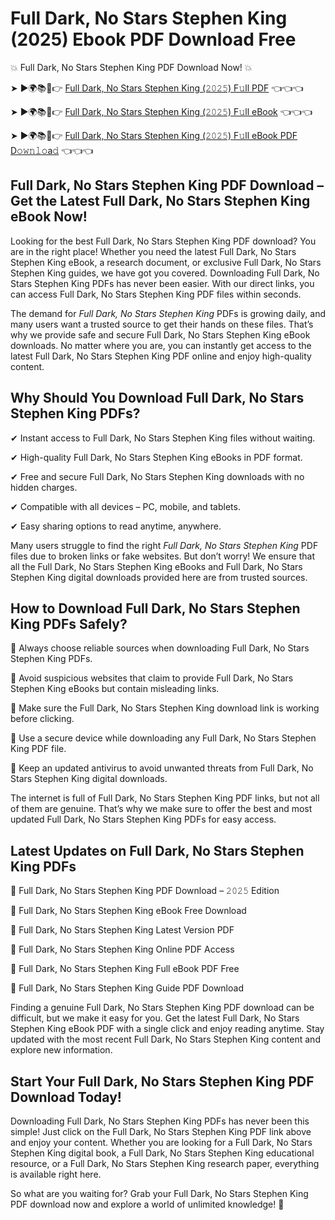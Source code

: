 # Full Dark, No Stars Stephen King (2025) Ebook PDF Download Free

💥 Full Dark, No Stars Stephen King PDF Download Now! 💥

➤ ►🌍📚📱👉 [Full Dark, No Stars Stephen King (𝟸𝟶𝟸𝟻) F𝚞ll PDF](https://getpdf.xyz/full-dark-no-stars-stephen-king) 👈👈👈


➤ ►🌍📚📱👉 [Full Dark, No Stars Stephen King (𝟸𝟶𝟸𝟻) F𝚞ll eBook](https://getpdf.xyz/full-dark-no-stars-stephen-king) 👈👈👈


➤ ►🌍📚📱👉 [Full Dark, No Stars Stephen King (𝟸𝟶𝟸𝟻) F𝚞ll eBook PDF D𝚘𝚠𝚗𝚕𝚘a𝚍](https://getpdf.xyz/full-dark-no-stars-stephen-king) 👈👈👈


## Full Dark, No Stars Stephen King PDF Download – Get the Latest Full Dark, No Stars Stephen King eBook Now!

Looking for the best Full Dark, No Stars Stephen King PDF download? You are in the right place! Whether you need the latest Full Dark, No Stars Stephen King eBook, a research document, or exclusive Full Dark, No Stars Stephen King guides, we have got you covered. Downloading Full Dark, No Stars Stephen King PDFs has never been easier. With our direct links, you can access Full Dark, No Stars Stephen King PDF files within seconds.

The demand for *Full Dark, No Stars Stephen King* PDFs is growing daily, and many users want a trusted source to get their hands on these files. That’s why we provide safe and secure Full Dark, No Stars Stephen King eBook downloads. No matter where you are, you can instantly get access to the latest Full Dark, No Stars Stephen King PDF online and enjoy high-quality content.

## Why Should You Download Full Dark, No Stars Stephen King PDFs?

✔ Instant access to Full Dark, No Stars Stephen King files without waiting.

✔ High-quality Full Dark, No Stars Stephen King eBooks in PDF format.

✔ Free and secure Full Dark, No Stars Stephen King downloads with no hidden charges.

✔ Compatible with all devices – PC, mobile, and tablets.

✔ Easy sharing options to read anytime, anywhere.

Many users struggle to find the right *Full Dark, No Stars Stephen King* PDF files due to broken links or fake websites. But don’t worry! We ensure that all the Full Dark, No Stars Stephen King eBooks and Full Dark, No Stars Stephen King digital downloads provided here are from trusted sources.

## How to Download Full Dark, No Stars Stephen King PDFs Safely?

📌 Always choose reliable sources when downloading Full Dark, No Stars Stephen King PDFs.

📌 Avoid suspicious websites that claim to provide Full Dark, No Stars Stephen King eBooks but contain misleading links.

📌 Make sure the Full Dark, No Stars Stephen King download link is working before clicking.

📌 Use a secure device while downloading any Full Dark, No Stars Stephen King PDF file.

📌 Keep an updated antivirus to avoid unwanted threats from Full Dark, No Stars Stephen King digital downloads.

The internet is full of Full Dark, No Stars Stephen King PDF links, but not all of them are genuine. That’s why we make sure to offer the best and most updated Full Dark, No Stars Stephen King PDFs for easy access.

## Latest Updates on Full Dark, No Stars Stephen King PDFs

🔹 Full Dark, No Stars Stephen King PDF Download – 𝟸𝟶𝟸𝟻 Edition

🔹 Full Dark, No Stars Stephen King eBook Free Download

🔹 Full Dark, No Stars Stephen King Latest Version PDF

🔹 Full Dark, No Stars Stephen King Online PDF Access

🔹 Full Dark, No Stars Stephen King Full eBook PDF Free

🔹 Full Dark, No Stars Stephen King Guide PDF Download

Finding a genuine Full Dark, No Stars Stephen King PDF download can be difficult, but we make it easy for you. Get the latest Full Dark, No Stars Stephen King eBook PDF with a single click and enjoy reading anytime. Stay updated with the most recent Full Dark, No Stars Stephen King content and explore new information.

## Start Your Full Dark, No Stars Stephen King PDF Download Today!

Downloading Full Dark, No Stars Stephen King PDFs has never been this simple! Just click on the Full Dark, No Stars Stephen King PDF link above and enjoy your content. Whether you are looking for a Full Dark, No Stars Stephen King digital book, a Full Dark, No Stars Stephen King educational resource, or a Full Dark, No Stars Stephen King research paper, everything is available right here.

So what are you waiting for? Grab your Full Dark, No Stars Stephen King PDF download now and explore a world of unlimited knowledge! 🚀